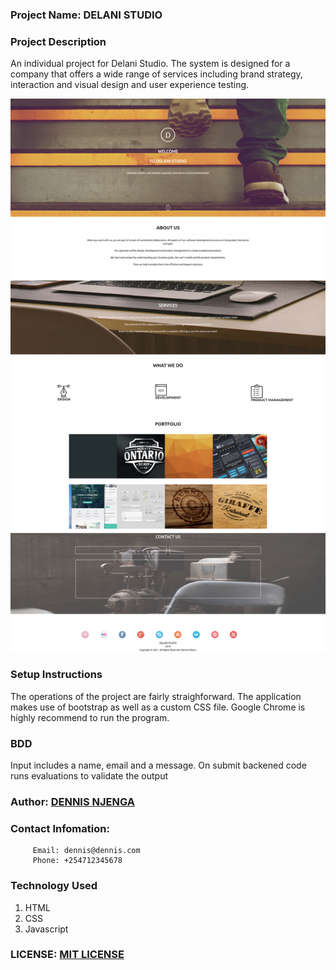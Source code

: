 ### Project Name: DELANI STUDIO

### Project Description
An individual project for Delani Studio. The system is designed for a company that offers a wide range of services including brand strategy, interaction and visual design and user experience testing. 

<img src="images/Delani-Studio.png">

### Setup Instructions
The operations of the project are fairly straighforward. 
The application makes use of bootstrap as well as a custom CSS file.
Google Chrome is highly recommend to run the program.

### BDD
Input includes a name, email and a message. On submit backened code runs evaluations to validate the output

### Author: [DENNIS NJENGA](https://github.com/deepeters)
### Contact Infomation:
         Email: dennis@dennis.com
         Phone: +254712345678

### Technology Used
1. HTML
2. CSS
3. Javascript

### LICENSE: [MIT LICENSE](https://raw.githubusercontent.com/deepeters/third-ip/master/LICENSE)
